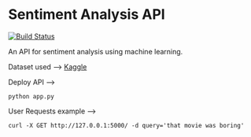 # Sentiment Analysis API

[![Build Status](https://app.travis-ci.com/ChamathKB/SentimentAnalysisAPI.svg?branch=master)](https://app.travis-ci.com/ChamathKB/SentimentAnalysisAPI)

An API for sentiment analysis using machine learning.

Dataset used --> [Kaggle](https://www.kaggle.com/c/sentiment-analysis-on-movie-reviews/data)


Deploy API -->
```
python app.py
```

User Requests example -->
```
curl -X GET http://127.0.0.1:5000/ -d query='that movie was boring'
```
